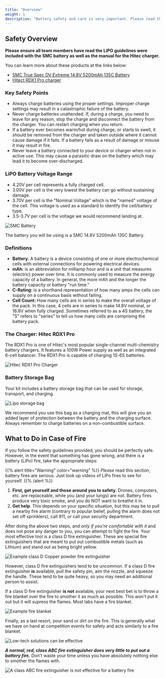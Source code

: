 ```yaml
---
title: "Overview"
weight: 1
description: "Battery safety and care is very important. Please read through these sections thoroughly before your initial flight test."
---
```


## Safety Overview

**Please ensure all team members have read the LiPO guidelines were
included with the SMC battery as well as the manual for the Hitec charger.**

You can learn more about these products at the links below:

- [SMC True Spec DV Extreme 14.8V 5200mAh 135C Battery](https://www.smc-racing.com/index.php?route=product/product&path=67_171&product_id=642)
- [Hitect RDX1 Pro charger](https://hitecrcd.com/products/chargers/acdc-chargers/rdx1-pro-/product)

### Key Safety Points

- Always charge batteries using the proper settings.
  Improper charge settings may result in a catastrophic failure of the battery.
- Never charge batteries unattended. If, during a charge, you need to leave for
  any reason, stop the charge and disconnect the battery from the charger.
  You can restart charging when you return.
- If a battery ever becomes warm/hot during charge, or starts to swell, it
  should be removed from the charger and taken outside where it cannot cause
  damage if it fails. If a battery fails as a result of damage or misuse it
  may result in fire.
- Never leave a battery connected to your device or charger when not in active use.
  This may cause a parasitic draw on the battery which may lead it
  to become over-discharged.

### LiPO Battery Voltage Range

- 4.20V per cell represents a fully charged cell.
- 3.00V per cell is the very lowest the battery can go without sustaining damage.
- 3.70V per cell is the "Nominal Voltage" which is the "named" voltage of the cell.
  This voltage is used as a standard to identify the cell/battery type.
- 3.5-3.7V per cell is the voltage we would recommend landing at.

![SMC Battery](smc_battery.jpg)

The battery you will be using is a SMC 14.8V 5200mAh 135C Battery.

### Definitions

- **Battery**: A battery is a device consisting of one or more electrochemical
  cells with external connections for powering electrical devices.
- **mAh**: is an abbreviation for milliamp hour and is a unit that measures
  (electric) power over time. It is commonly used to measure the energy capacity
  of a battery. In general, the more mAh and the longer the battery capacity or
  battery "run time."
- **C-Rating**: is a shorthand representation of how many amps the cells can
  supply on a continuous basis without failing.
- **Cell Count:** How many cells are in series to make the overall voltage of
  the pack. In this case, 4 cells are in series to make 14.8V nominal, or 16.8V
  when fully charged. Sometimes referred to as a 4S battery, the "S" refers to
  "series" to tell us how many cells are comprising the battery pack.

### The Charger: Hitec RDX1 Pro

The RDX1 Pro is one of Hitec's most popular single-channel
multi-chemistry battery chargers. It features a 100W Power supply
as well as an integrated 6-cell balancer. The RDX1 Pro is capable of
charging 1S-6S batteries.

![Hitec RDX1 Pro Charger](hitec_charger.jpg)

### Battery Storage Bag

Your kit includes a battery storage bag that can be used for storage, transport, and charging.

![Lipo storage bag](racers_edge_lipo_bag.jpg)

We recommend you use this bag as a charging mat,
this will give you an added layer of protection between the battery and
the charging surface. Always remember to charge batteries on a
non-combustible surface.

## What to Do in Case of Fire

If you follow the safety guidelines provided, you
should be perfectly safe. However, in the event that something has gone wrong,
and there is a battery (LiPo) fire, take the appropriate steps:

{{% alert title="Warning" color="warning" %}}
_Please_ read this section, battery fires are serious.
Just look up videos of LiPo fires to see for yourself.
{{% /alert %}}

1. **First, get yourself and those around you to safety**.
   Drones, computers, etc. are replaceable, while you (and your lungs) are not.
   Battery fires produce very toxic smoke, and you do NOT want to breathe it in.
2. **Get help**. This depends on your specific situation, but this may be to pull a nearby
   fire alarm (contrary to popular belief, pulling the alarm does not set off
   sprinklers), call 911, or call your security department.

After doing the above two steps, and _only if you're comfortable with it_ and does
not pose any danger to you, you can attempt to fight the fire. Your most effective
tool is a class D fire extinguisher. These are special fire extinguishers that are
meant to put out combustible metals (such as Lithium) and stand out as
being bright yellow.

![Example class D Copper powder fire extinguisher](2022-06-26-18-15-35.png)

However, class D fire extinguishers tend to be uncommon.
If a class D fire extinguisher **is** available, pull the safety pin, aim the nozzle,
and squeeze the handle. These tend to be quite heavy, so you may need an additional
person to assist.

If a class D fire extinguisher **is not** available, your next best bet is to throw
a fire blanket over the fire to smother it as much as possible. This won't put it out
but it will supress the flames. Most labs have a fire blanket.

![Example fire blanket](2022-06-26-18-28-26.png)

Finally, as a last resort, pour sand or dirt on the fire.
This is generally what we have on hand at competition events for safety and acts
similarly to a fire blanket.

![Low-tech solutions can be effective](2022-06-26-18-36-03.png)

**_A normal, red, class ABC fire extinguisher does very little to put out a battery fire._**
Don't waste your time unless you have absolutely nothing else to smother the flames with.

![A class ABC fire extinguisher is **not** effective for a battery fire](2022-06-26-18-19-39.png)
